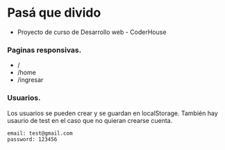 # Pasá que divido
* Proyecto de curso de Desarrollo web - CoderHouse

### Paginas responsivas.

* /
* /home
* /ingresar

### Usuarios.

Los usuarios se pueden crear y se guardan en localStorage. También hay usaurio de test en el caso que no quieran crearse cuenta.

``` 
email: test@gmail.com
password: 123456
```